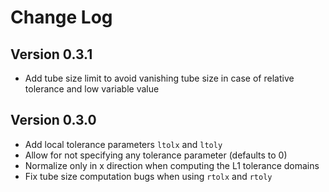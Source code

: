# Change Log

## Version 0.3.1

- Add tube size limit to avoid vanishing tube size in case of relative tolerance and low variable value
## Version 0.3.0

- Add local tolerance parameters `ltolx` and `ltoly`
- Allow for not specifying any tolerance parameter (defaults to 0)
- Normalize only in x direction when computing the L1 tolerance domains
- Fix tube size computation bugs when using `rtolx` and `rtoly`
